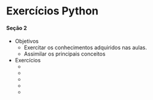 # Exercícios Python  

#### Seção 2

* Objetivos
  - Exercitar os conhecimentos adquiridos nas aulas.
  - Assimilar os principais conceitos
* Exercícios
  - <a href = ""> <br>
  - <a href = ""> <br>
  - <a href = ""> <br>
  - <a href = ""> <br>
  - <a href = ""> <br>